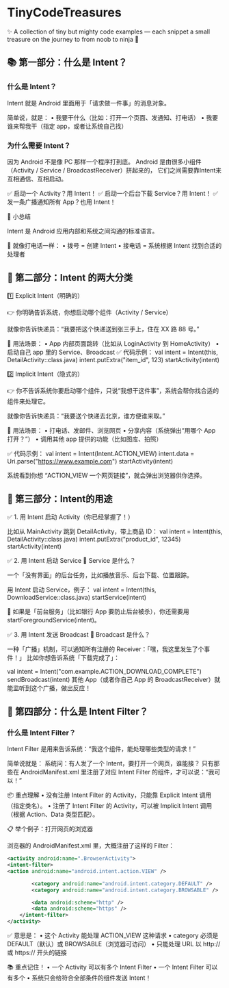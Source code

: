 # TinyCodeTreasures
✨ A collection of tiny but mighty code examples — each snippet a small treasure on the journey to from noob to ninja 🚀

## 📚 第一部分：什么是 Intent？

### 什么是 Intent？

Intent 就是 Android 里面用于「请求做一件事」的消息对象。

简单说，就是：
•	我要干什么（比如：打开一个页面、发通知、打电话）
•	我要谁来帮我干（指定 app，或者让系统自己找）



### 为什么需要 Intent？

因为 Android 不是像 PC 那样一个程序打到底。
Android 是由很多小组件（Activity / Service / BroadcastReceiver）拼起来的，
它们之间需要靠Intent来互相通信、互相启动。

✅ 启动一个 Activity？用 Intent！
✅ 启动一个后台下载 Service？用 Intent！
✅ 发一条广播通知所有 App？也用 Intent！

🌟 小总结

Intent 是 Android 应用内部和系统之间沟通的标准语言。

💬 就像打电话一样：
•	拨号 = 创建 Intent
•	接电话 = 系统根据 Intent 找到合适的处理者

## 🎯 第二部分：Intent 的两大分类

1️⃣ Explicit Intent（明确的）

👉 你明确告诉系统，你想启动哪个组件（Activity / Service）

就像你告诉快递员：“我要把这个快递送到张三手上，住在 XX 路 88 号。”

📌 用法场景：
•	App 内部页面跳转（比如从 LoginActivity 到 HomeActivity）
•	启动自己 app 里的 Service、Broadcast
✅ 代码示例：
val intent = Intent(this, DetailActivity::class.java)
intent.putExtra("item_id", 123)
startActivity(intent)

2️⃣ Implicit Intent（隐式的）

👉 你不告诉系统你要启动哪个组件，只说“我想干这件事”，系统会帮你找合适的组件来处理它。

就像你告诉快递员：“我要送个快递去北京，谁方便谁来取。”

📌 用法场景：
•	打电话、发邮件、浏览网页
•	分享内容（系统弹出“用哪个 App 打开？”）
•	调用其他 app 提供的功能（比如图库、拍照）

✅ 代码示例：
val intent = Intent(Intent.ACTION_VIEW)
intent.data = Uri.parse("https://www.example.com")
startActivity(intent)

系统看到你想 “ACTION_VIEW 一个网页链接”，就会弹出浏览器供你选择。

## 🎯 第三部分：Intent的用途

✅ 1. 用 Intent 启动 Activity（你已经掌握了！）

比如从 MainActivity 跳到 DetailActivity，带上商品 ID：
val intent = Intent(this, DetailActivity::class.java)
intent.putExtra("product_id", 12345)
startActivity(intent)

✅ 2. 用 Intent 启动 Service
🔵 Service 是什么？

一个「没有界面」的后台任务，比如播放音乐、后台下载、位置跟踪。

用 Intent 启动 Service，例子：
val intent = Intent(this, DownloadService::class.java)
startService(intent)

🔵 如果是「前台服务」（比如银行 App 要防止后台被杀），你还需要用 startForegroundService(intent)。

✅ 3. 用 Intent 发送 Broadcast
🔵 Broadcast 是什么？

一种「广播」机制，可以通知所有注册的 Receiver：「嘿，我这里发生了个事件！」
比如你想告诉系统「下载完成了」：

val intent = Intent("com.example.ACTION_DOWNLOAD_COMPLETE")
sendBroadcast(intent)
其他 App（或者你自己 App 的 BroadcastReceiver）就能监听到这个广播，做出反应！

## 🎯 第四部分：什么是 Intent Filter？

### 什么是 Intent Filter？
Intent Filter 是用来告诉系统：“我这个组件，能处理哪些类型的请求！”

简单说就是：
系统问：有人发了一个 Intent，要打开一个网页，谁能接？
只有那些在 AndroidManifest.xml 里注册了对应 Intent Filter 的组件，才可以说：“我可以！”

📦 重点理解
•	没有注册 Intent Filter 的 Activity，只能靠 Explicit Intent 调用（指定类名）。
•	注册了 Intent Filter 的 Activity，可以被 Implicit Intent 调用（根据 Action、Data 类型匹配）。

📋 举个例子：打开网页的浏览器

浏览器的 AndroidManifest.xml 里，大概注册了这样的 Filter：
```xml
<activity android:name=".BrowserActivity">
<intent-filter>
<action android:name="android.intent.action.VIEW" />

        <category android:name="android.intent.category.DEFAULT" />
        <category android:name="android.intent.category.BROWSABLE" />

        <data android:scheme="http" />
        <data android:scheme="https" />
    </intent-filter>
</activity>
```

✅ 意思是：
•	这个 Activity 能处理 ACTION_VIEW 这种请求
•	category 必须是 DEFAULT（默认）或 BROWSABLE（浏览器可访问）
•	只能处理 URL 以 http:// 或 https:// 开头的链接

📚 重点记住！
•	一个 Activity 可以有多个 Intent Filter
•	一个 Intent Filter 可以有多个 <action> <category> <data>
•	系统只会给符合全部条件的组件发送 Intent！


